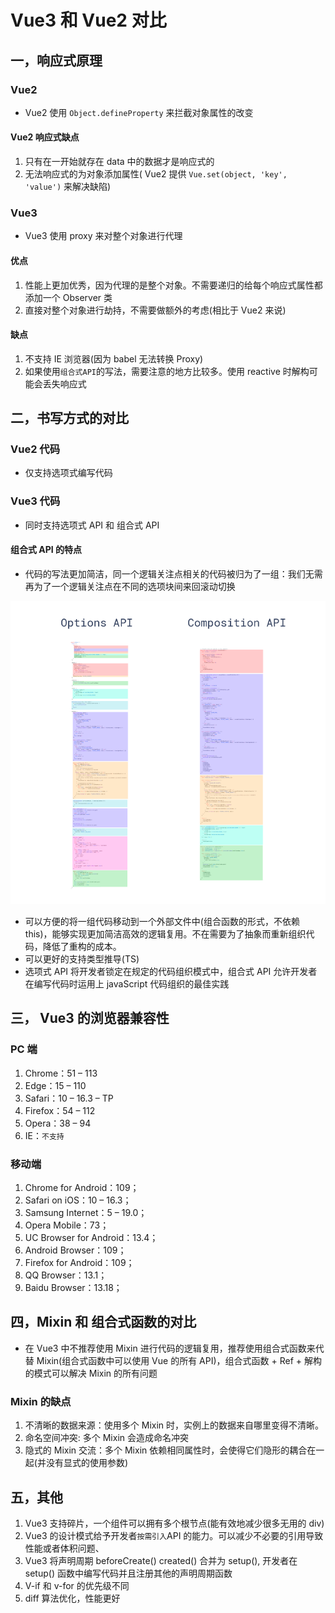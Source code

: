 # Vue3 和 Vue2 对比

## 一，响应式原理

### Vue2

- Vue2 使用 `Object.defineProperty` 来拦截对象属性的改变

#### Vue2 响应式缺点

1. 只有在一开始就存在 data 中的数据才是响应式的
2. 无法响应式的为对象添加属性( Vue2 提供 `Vue.set(object, 'key', 'value')` 来解决缺陷)

### Vue3

- Vue3 使用 proxy 来对整个对象进行代理

#### 优点

1. 性能上更加优秀，因为代理的是整个对象。不需要递归的给每个响应式属性都添加一个 Observer 类
2. 直接对整个对象进行劫持，不需要做额外的考虑(相比于 Vue2 来说)

#### 缺点

1. 不支持 IE 浏览器(因为 babel 无法转换 Proxy)
2. 如果使用`组合式API`的写法，需要注意的地方比较多。使用 reactive 时解构可能会丢失响应式

## 二，书写方式的对比

### Vue2 代码

- 仅支持选项式编写代码

### Vue3 代码

- 同时支持选项式 API 和 组合式 API

#### 组合式 API 的特点

- 代码的写法更加简洁，同一个逻辑关注点相关的代码被归为了一组：我们无需再为了一个逻辑关注点在不同的选项块间来回滚动切换

![选项式API与组合式API](./img/Vue3和Vue2对比/选型式API和组合式API.png)

- 可以方便的将一组代码移动到一个外部文件中(组合函数的形式，不依赖 this)，能够实现更加简洁高效的逻辑复用。不在需要为了抽象而重新组织代码，降低了重构的成本。
- 可以更好的支持类型推导(TS)
- 选项式 API 将开发者锁定在规定的代码组织模式中，组合式 API 允许开发者在编写代码时运用上 javaScript 代码组织的最佳实践

## 三， Vue3 的浏览器兼容性

### PC 端

1. Chrome：51 – 113
2. Edge：15 – 110
3. Safari：10 – 16.3 – TP
4. Firefox：54 – 112
5. Opera：38 – 94
6. IE：`不支持`

### 移动端

1. Chrome for Android：109；
2. Safari on iOS：10 – 16.3；
3. Samsung Internet：5 – 19.0；
4. Opera Mobile：73；
5. UC Browser for Android：13.4；
6. Android Browser：109；
7. Firefox for Android：109；
8. QQ Browser：13.1；
9. Baidu Browser：13.18；

## 四，Mixin 和 组合式函数的对比

- 在 Vue3 中不推荐使用 Mixin 进行代码的逻辑复用，推荐使用组合式函数来代替 Mixin(组合式函数中可以使用 Vue 的所有 API)，组合式函数 + Ref + 解构的模式可以解决 Mixin 的所有问题

### Mixin 的缺点

1. 不清晰的数据来源：使用多个 Mixin 时，实例上的数据来自哪里变得不清晰。
2. 命名空间冲突: 多个 Mixin 会造成命名冲突
3. 隐式的 Mixin 交流：多个 Mixin 依赖相同属性时，会使得它们隐形的耦合在一起(并没有显式的使用参数)

## 五，其他

1. Vue3 支持碎片，一个组件可以拥有多个根节点(能有效地减少很多无用的 div)
2. Vue3 的设计模式给予开发者`按需引入`API 的能力。可以减少不必要的引用导致性能或者体积问题、
3. Vue3 将声明周期 beforeCreate() created() 合并为 setup(), 开发者在 setup() 函数中编写代码并且注册其他的声明周期函数
4. V-if 和 v-for 的优先级不同
5. diff 算法优化，性能更好
